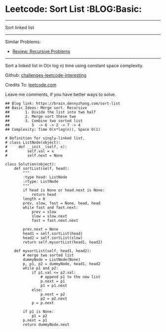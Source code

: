# Leetcode: Sort List     :BLOG:Basic:


---

Sort linked list  

---

Similar Problems:  
-   [Review: Recursive Problems](https://brain.dennyzhang.com/review-recursive)

---

Sort a linked list in O(n log n) time using constant space complexity.  

Github: [challenges-leetcode-interesting](https://github.com/DennyZhang/challenges-leetcode-interesting/tree/master/sort-list)  

Credits To: [leetcode.com](https://leetcode.com/problems/sort-list/description/)  

Leave me comments, if you have better ways to solve.  

    ## Blog link: https://brain.dennyzhang.com/sort-list
    ## Basic Ideas: Merge sort. Recursive
    ##       1. Divide the list into two half
    ##       2. Merge sort these two
    ##       3. Combine two sorted list
    ##          5  -> 6 -> 2 -> 7 -> 4
    ## Complexity: Time O(n*log(n)), Space O(1)
    
    # Definition for singly-linked list.
    # class ListNode(object):
    #     def __init__(self, x):
    #         self.val = x
    #         self.next = None
    
    class Solution(object):
        def sortList(self, head):
            """
            :type head: ListNode
            :rtype: ListNode
            """
            if head is None or head.next is None:
                return head
            length = 0
            prev, slow, fast = None, head, head
            while fast and fast.next:
                prev = slow
                slow = slow.next
                fast = fast.next.next
    
            prev.next = None
            head1 = self.sortList(head)
            head2 = self.sortList(slow)
            return self.mysortList(head1, head2)
    
        def mysortList(self, head1, head2):
            # merge two sorted list
            dummyNode = ListNode(None)
            p, p1, p2 = dummyNode, head1, head2
            while p1 and p2:
                if p1.val <= p2.val:
                    # append p1 to the new list
                    p.next = p1
                    p1 = p1.next
                else:
                    p.next = p2
                    p2 = p2.next
                p = p.next
    
            if p1 is None:
                p1 = p2
            p.next = p1
            return dummyNode.next